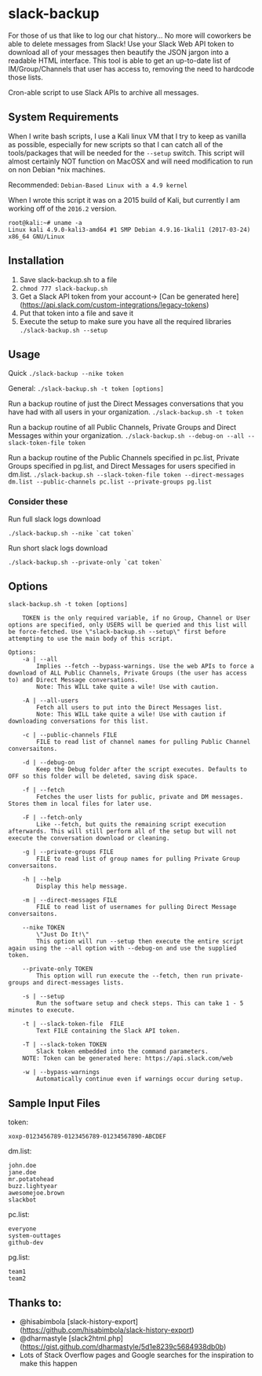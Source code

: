 # slack-backup
For those of us that like to log our chat history... No more will coworkers be able to delete messages from Slack! Use your Slack Web API token to download all of your messages then beautify the JSON jargon into a readable HTML interface. This tool is able to get an up-to-date list of IM/Group/Channels that user has access to, removing the need to hardcode those lists.

Cron-able script to use Slack APIs to archive all messages. 

## System Requirements
When I write bash scripts, I use a Kali linux VM that I try to keep as vanilla as possible, especially for new scripts so that I can catch all of the tools/packages that will be needed for the `--setup` switch. This script will almost certainly NOT function on MacOSX and will need modification to run on non Debian *nix machines.

Recommended: `Debian-Based Linux with a 4.9 kernel` 

When I wrote this script it was on a 2015 build of Kali, but currently I am working off of the `2016.2` version.
```
root@kali:~# uname -a
Linux kali 4.9.0-kali3-amd64 #1 SMP Debian 4.9.16-1kali1 (2017-03-24) x86_64 GNU/Linux
```

## Installation
1. Save slack-backup.sh to a file
2. `chmod 777 slack-backup.sh`
3. Get a Slack API token from your account-> [Can be generated here] (https://api.slack.com/custom-integrations/legacy-tokens)
4. Put that token into a file and save it
5. Execute the setup to make sure you have all the required libraries `./slack-backup.sh --setup`

## Usage
Quick `./slack-backup --nike token`

General:  `./slack-backup.sh -t token [options]`

Run a backup routine of just the Direct Messages conversations that you have had with all users in your organization.
`./slack-backup.sh -t token`

Run a backup routine of all Public Channels, Private Groups and Direct Messages within your organization.
`./slack-backup.sh --debug-on --all --slack-token-file token`

Run a backup routine of the Public Channels specified in pc.list, Private Groups specified in pg.list, and Direct Messages for users specified in dm.list.
`./slack-backup.sh --slack-token-file token --direct-messages dm.list --public-channels pc.list --private-groups pg.list`

### Consider these
Run full slack logs download
```
./slack-backup.sh --nike `cat token`
```

Run short slack logs download
```
./slack-backup.sh --private-only `cat token`
```

## Options
```
slack-backup.sh -t token [options]
	
	TOKEN is the only required variable, if no Group, Channel or User options are specified, only USERS will be queried and this list will be force-fetched. Use \"slack-backup.sh --setup\" first before attempting to use the main body of this script.

Options:
	-a | --all
		Implies --fetch --bypass-warnings. Use the web APIs to force a download of ALL Public Channels, Private Groups (the user has access to) and Direct Message conversations.
		Note: This WILL take quite a wile! Use with caution.

	-A | --all-users	
		Fetch all users to put into the Direct Messages list.
		Note: This WILL take quite a wile! Use with caution if downloading conversations for this list.
	
	-c | --public-channels FILE 
		FILE to read list of channel names for pulling Public Channel conversaitons. 

	-d | --debug-on
		Keep the Debug folder after the script executes. Defaults to OFF so this folder will be deleted, saving disk space.

	-f | --fetch
		Fetches the user lists for public, private and DM messages. Stores them in local files for later use. 

	-F | --fetch-only
		Like --fetch, but quits the remaining script execution afterwards. This will still perform all of the setup but will not execute the conversation download or cleaning.
	
	-g | --private-groups FILE 
		FILE to read list of group names for pulling Private Group conversaitons. 
	
	-h | --help 
		Display this help message. 
	
	-m | --direct-messages FILE 
		FILE to read list of usernames for pulling Direct Message conversaitons.

	--nike TOKEN
		\"Just Do It!\"
		This option will run --setup then execute the entire script again using the --all option with --debug-on and use the supplied token. 
	
	--private-only TOKEN
		This option will run execute the --fetch, then run private-groups and direct-messages lists.
	
	-s | --setup 
		Run the software setup and check steps. This can take 1 - 5 minutes to execute.
	
	-t | --slack-token-file  FILE
		Text FILE containing the Slack API token. 
	
	-T | --slack-token TOKEN 
		Slack token embedded into the command parameters.
	NOTE: Token can be generated here: https://api.slack.com/web 
	
	-w | --bypass-warnings 
		Automatically continue even if warnings occur during setup.
```

## Sample Input Files
token:
```
xoxp-0123456789-0123456789-01234567890-ABCDEF
```
dm.list:
```
john.doe
jane.doe
mr.potatohead
buzz.lightyear
awesomejoe.brown
slackbot
```
pc.list:
```
everyone
system-outtages
github-dev
```
pg.list:
```
team1
team2
```

## Thanks to: 
- @hisabimbola [slack-history-export] (https://github.com/hisabimbola/slack-history-export)
- @dharmastyle [slack2html.php] (https://gist.github.com/dharmastyle/5d1e8239c5684938db0b)
- Lots of Stack Overflow pages and Google searches for the inspiration to make this happen
